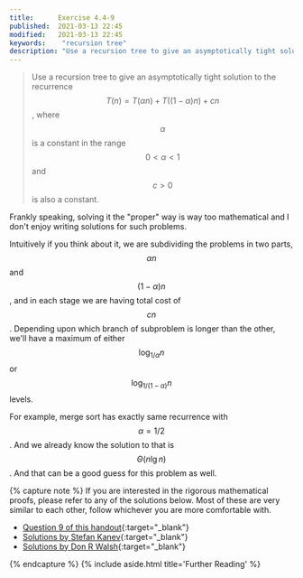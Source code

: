 ```yaml
---
title:      Exercise 4.4-9
published:  2021-03-13 22:45
modified:   2021-03-13 22:45
keywords:    "recursion tree"
description: "Use a recursion tree to give an asymptotically tight solution to the recurrence T(n) = T(αn) + T((1−α)n) + cn, where α is a constant in the range 0 < α < 1 and c > 0 is also a constant."
---
```


> Use a recursion tree to give an asymptotically tight solution to the recurrence $$T(n) = T(\alpha n) + T((1 - \alpha)n) + cn$$, where $$\alpha$$ is a constant in the range $$0 < \alpha < 1$$ and $$c > 0$$ is also a constant.

Frankly speaking, solving it the "proper" way is way too mathematical and I don't enjoy writing solutions for such problems.

Intuitively if you think about it, we are subdividing the problems in two parts, $$\alpha n$$ and $$(1 - \alpha)n$$, and in each stage we are having total cost of $$cn$$. Depending upon which branch of subproblem is longer than the other, we'll have a maximum of either $$\log_{1/\alpha} n$$ or $$\log_{1/(1 - \alpha)} n$$ levels.

For example, merge sort has exactly same recurrence with $$\alpha = 1/2$$. And we already know the solution to that is $$\Theta(n \lg n)$$. And that can be a good guess for this problem as well.

{% capture note %}
If you are interested in the rigorous mathematical proofs, please refer to any of the solutions below. Most of these are very similar to each other, follow whichever you are more comfortable with.

* [Question 9 of this handout](https://www.isical.ac.in/~arijit/courses/autumn2008/dmathmidsem_sol.pdf){:target="_blank"}
* [Solutions by Stefan Kanev](https://ita.skanev.com/04/04/09.html){:target="_blank"}
* [Solutions by Don R Walsh](https://donrwalsh.github.io/CLRS/solutions/04/e4.4-9.html){:target="_blank"}

{% endcapture %}
{% include aside.html title='Further Reading' %}
